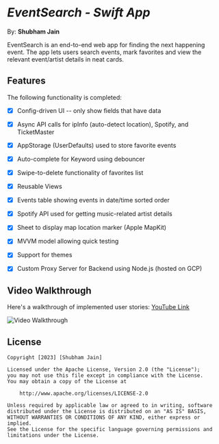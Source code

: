 # *EventSearch -  Swift App*

By: **Shubham Jain**

EventSearch is an end-to-end web app for finding the next happening event. The app lets users search events, mark
favorites and view the relevant event/artist details in neat cards.

## Features

The following functionality is completed:

- [x] Config-driven UI -- only show fields that have data
- [x] Async API calls for ipInfo (auto-detect location), Spotify, and TicketMaster
- [x] AppStorage (UserDefaults) used to store favorite events
- [x] Auto-complete for Keyword using debouncer
- [x] Swipe-to-delete functionality of favorites list
- [x] Reusable Views
- [x] Events table showing events in date/time sorted order
- [x] Spotify API used for getting music-related artist details
- [x] Sheet to display map location marker	(Apple MapKit)
- [x] MVVM model allowing quick testing
- [x] Support for themes
- [x] Custom Proxy Server for Backend using Node.js (hosted on GCP)


## Video Walkthrough

Here's a walkthrough of implemented user stories:
[YouTube Link](https://www.youtube.com/watch?v=W3W9_pw-Bug)

<img src='https://github.com/Sjain97/eventsearch-swift/blob/main/event-search-swift.gif' title='Video Walkthrough' width='' alt='Video Walkthrough' />

## License

    Copyright [2023] [Shubham Jain]

    Licensed under the Apache License, Version 2.0 (the "License");
    you may not use this file except in compliance with the License.
    You may obtain a copy of the License at

        http://www.apache.org/licenses/LICENSE-2.0

    Unless required by applicable law or agreed to in writing, software
    distributed under the License is distributed on an "AS IS" BASIS,
    WITHOUT WARRANTIES OR CONDITIONS OF ANY KIND, either express or implied.
    See the License for the specific language governing permissions and
    limitations under the License.
